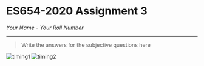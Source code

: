 # ES654-2020 Assignment 3

*Your Name* - *Your Roll Number*

------

> Write the answers for the subjective questions here

![timing1](https://user-images.githubusercontent.com/45046442/74961100-86cf0180-5433-11ea-94dc-e25621444085.png)
![timing2](https://user-images.githubusercontent.com/45046442/74960965-4b343780-5433-11ea-8677-51a84a86bde8.png)
